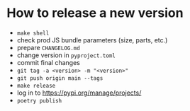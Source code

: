 # How to release a new version

- `make shell`
- check prod JS bundle parameters (size, parts, etc.)
- prepare `CHANGELOG.md`
- change version in `pyproject.toml`
- commit final changes
- `git tag -a <version> -m "<version>"`
- `git push origin main --tags`
- `make release`
- log in to https://pypi.org/manage/projects/
- `poetry publish`
